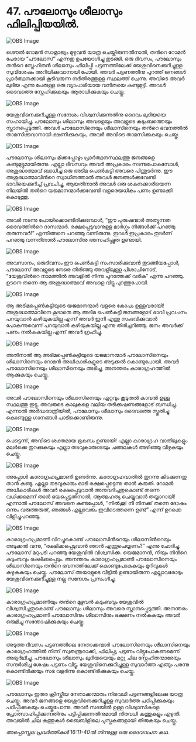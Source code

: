 # 47.  പൗലോസും ശീലാസും ഫിലിപ്പിയയില്‍.

![OBS Image](https://cdn.door43.org/obs/jpg/360px/obs-en-47-01.jpg)

ശൌല്‍ റോമന്‍ സാമ്രാജ്യം മുഴുവന്‍ യാത്ര ചെയ്തിരുന്നതിനാല്‍, തന്‍റെ റോമന്‍ പേരായ “പൗലോസ്‌” എന്നതു ഉപയോഗിച്ചു തുടങ്ങി.  ഒരു ദിവസം, പൗലോസും തന്‍റെ സ്നേഹിതന്‍ ശീലാസും ഫിലിപ്പി പട്ടണത്തിലേക്ക് യേശുവിനെക്കുറിച്ചുള്ള സുവിശേഷം അറിയിക്കുവാനായി പോയി. അവര്‍ പട്ടണത്തിനു പുറത്ത് ജനങ്ങള്‍ പ്രാര്‍ത്ഥനക്കായി കൂടിവരുന്ന നദീതീരത്തുള്ള സ്ഥലത്ത് ചെന്നു. അവിടെ അവര്‍ ലുദിയ എന്നു പേരുള്ള ഒരു വ്യാപാരിയായ വനിതയെ കണ്ടുമുട്ടി. അവള്‍ ദൈവത്തെ സ്നേഹിക്കുകയും ആരാധിക്കുകയും ചെയ്തു. 

![OBS Image](https://cdn.door43.org/obs/jpg/360px/obs-en-47-02.jpg)

യേശുവിനെക്കുറിച്ചുള്ള സന്ദേശം വിശ്വസിക്കുന്നതിനു ദൈവം ലുദിയയെ സഹായിച്ചു. പൗലോസും ശീലാസും അവളെയും അവളുടെ കുടുംബത്തെയും സ്നാനപ്പെടുത്തി. അവള്‍ പൗലോസിനെയും ശീലാസിനെയും തന്‍റെ ഭവനത്തില്‍ താമസിക്കുവാനായി ക്ഷണിക്കുകയും, അവര്‍ അവിടെ താമസിക്കുകയും ചെയ്തു. 

![OBS Image](https://cdn.door43.org/obs/jpg/360px/obs-en-47-03.jpg)

പൗലോസും ശീലാസും മിക്കപ്പോഴും പ്രാര്‍ത്ഥനസ്ഥലത്തു ജനങ്ങളെ കണ്ടുമുട്ടുമായിരുന്നു. എല്ലാ ദിവസവും അവര്‍ അപ്രകാരം നടന്നുപോകുമ്പോള്‍, അശുദ്ധാത്മാവ് ബാധിച്ച ഒരു അടിമ പെണ്‍കുട്ടി അവരെ പിന്തുടര്‍ന്നു. ഈ അശുദ്ധാത്മാവിന്‍റെ സ്വാധീനത്താല്‍ അവള്‍ ജനങ്ങള്‍ക്കുവേണ്ടി ഭാവിയെക്കുറിച്ച് പ്രവചിച്ചു, ആയതിനാല്‍ അവള്‍ ഒരു ശകുനക്കാരിയെന്ന നിലയില്‍ തന്‍റെ യജമാനന്മാര്‍ക്കുവേണ്ടി വളരെയധികം പണം ഉണ്ടാക്കി കൊടുത്തു.

![OBS Image](https://cdn.door43.org/obs/jpg/360px/obs-en-47-04.jpg)

അവര്‍ നടന്നു പോയിക്കൊണ്ടിരിക്കുമ്പോള്‍, “ഈ പുരുഷന്മാര്‍ അത്യുന്നത ദൈവത്തിന്‍റെ ദാസന്മാര്‍. രക്ഷപ്പെടുവാനുള്ള മാര്‍ഗ്ഗം നിങ്ങള്‍ക്ക് പറഞ്ഞു തരുന്നവര്‍!” എന്നിങ്ങനെ പറഞ്ഞു വന്നിരുന്നു. ഇവള്‍ ഇപ്രകാരം തുടര്‍ന്ന് പറഞ്ഞു വന്നതിനാല്‍ പൗലോസിനു അസഹിഷ്ണുത ഉണ്ടായി. 

![OBS Image](https://cdn.door43.org/obs/jpg/360px/obs-en-47-05.jpg)

അവസാനം, ഒരുദിവസം ഈ പെണ്‍കുട്ടി സംസാരിക്കുവാന്‍ തുടങ്ങിയപ്പോള്‍, പൗലോസ് അവളുടെ നേരെ തിരിഞ്ഞു അവളിലുള്ള പിശാചിനോട്‌, “യേശുവിന്‍റെ നാമത്തില്‍ അവളില്‍ നിന്നു പുറത്തേക്ക് വരിക” എന്നു പറഞ്ഞു. ഉടനെ തന്നെ ആ അശുദ്ധാത്മാവ് അവളെ വിട്ടു പുറത്തുപോയി. 

![OBS Image](https://cdn.door43.org/obs/jpg/360px/obs-en-47-06.jpg)

ആ അടിമപ്പെണ്‍കുട്ടിയുടെ യജമാനന്മാര്‍ വളരെ കോപം ഉള്ളവരായി! അശുദ്ധാത്മാവിനെ കൂടാതെ ആ അടിമ പെണ്‍കുട്ടി ജനങ്ങളോട് ഭാവി പ്രവചനം പറയുവാന്‍ കഴിയുകയില്ല എന്ന് അവര്‍ ഇനി എന്തു സംഭവിക്കുവാന്‍ പോകുന്നുവെന്ന് പറയുവാന്‍  കഴിയുകയില്ല എന്നു തിരിച്ചറിഞ്ഞു. ജനം അവര്‍ക്ക് പണം നല്‍കുകയില്ല എന്ന്  അവര്‍ ഗ്രഹിച്ചു.  

![OBS Image](https://cdn.door43.org/obs/jpg/360px/obs-en-47-07.jpg)

അതിനാല്‍ ആ അടിമപ്പെണ്‍കുട്ടിയുടെ യജമാനന്മാര്‍ പൗലോസിനെയും ശീലാസിനെയും റോമന്‍ അധികാരികളുടെ അടുക്കല്‍ കൊണ്ടുപോയി. അവര്‍ പൗലോസിനെയും ശീലാസിനെയും അടിച്ചു, അനന്തരം കാരാഗ്രഹത്തില്‍ ആക്കുകയും ചെയ്തു. 

![OBS Image](https://cdn.door43.org/obs/jpg/360px/obs-en-47-08.jpg)

അവര്‍ പൗലോസിനെയും ശീലാസിനെയും ഏറ്റവും കൂടുതല്‍ കാവല്‍ ഉള്ള സ്ഥലത്തു ഇട്ടു. അവരുടെ കാലുകളെ വലിയ തടിക്കഷണങ്ങളോട് ബന്ധിച്ചു. എന്നാല്‍ അര്‍ദ്ധരാത്രിയില്‍, പൗലോസും ശീലാസും ദൈവത്തെ സ്തുതിച്ചു കൊണ്ടുള്ള ഗാനങ്ങള്‍ പാടിക്കൊണ്ടിരുന്നു.  

![OBS Image](https://cdn.door43.org/obs/jpg/360px/obs-en-47-09.jpg)

പെട്ടെന്ന്, അവിടെ ശക്തമായ ഭൂകമ്പം ഉണ്ടായി! എല്ലാ കാരാഗ്രഹ വാതിലുകളും മലര്‍ക്കെ തുറക്കുകയും എല്ലാ തടവുകാരുടെയും ചങ്ങലകള്‍ അഴിഞ്ഞു വീഴുകയും ചെയ്തു.  

![OBS Image](https://cdn.door43.org/obs/jpg/360px/obs-en-47-10.jpg)

അപ്പോള്‍ കാരാഗ്രഹപ്രമാണി ഉണര്‍ന്നു. കാരാഗ്രഹവാതില്‍ തുറന്നു കിടക്കുന്നതു താന്‍ കണ്ടു. എല്ലാ തടവുകാരും ഓടി രക്ഷപ്പെട്ടെന്നു താന്‍ കരുതി. റോമന്‍ അധികാരികള്‍ അവര്‍ രക്ഷപ്പെടുവാന്‍ അനുവദിച്ചതുകൊണ്ട് തന്നെ വധിക്കുമെന്ന് താന്‍ ഭയപ്പെട്ടതിനാല്‍, ആത്മഹത്യ ചെയ്യുവാന്‍ തയ്യാറായി! എന്നാല്‍ പൗലോസ് അവനെ കണ്ടപ്പോള്‍, ‘’നില്‍ക്കൂ! നീ നിനക്ക് തന്നെ ദോഷം ഒന്നും വരുത്തരുത്, ഞങ്ങള്‍ എല്ലാവരും ഇവിടെത്തന്നെ ഉണ്ട്” എന്ന് ഉറക്കെ വിളിച്ചുപറഞ്ഞു.

![OBS Image](https://cdn.door43.org/obs/jpg/360px/obs-en-47-11.jpg)

കാരാഗ്രഹപ്രമാണി വിറച്ചുകൊണ്ട് പൗലോസിന്‍റെയും ശീലാസിന്‍റെയും അടുക്കല്‍ വന്നു, “രക്ഷിക്കപ്പെടുവാന്‍ ഞാന്‍ എന്തുചെയ്യണം?” എന്നു ചോദിച്ചു. പൗലോസ്‌ മറുപടി പറഞ്ഞു യേശുവില്‍ വിശ്വസിക്ക. യെജമാനന്‍, നീയും നിന്‍റെ കുടുംബവും രക്ഷിക്കപ്പെടും. അനന്തരം കാരാഗ്രഹപ്രമാണി പൗലോസിനെയും ശീലാസിനെയും തന്‍റെ ഭവനത്തിലേക്ക്‌ കൊണ്ടുപോകുകയും മുറിവുകള്‍ കഴുകുകയും ചെയ്തു. പൗലോസ്‌ അയാളുടെ വീട്ടില്‍ ഉണ്ടായിരുന്ന എല്ലാവരോടും യേശുവിനെക്കുറിച്ചുള്ള  നല്ല സന്ദേശം പ്രസംഗിച്ചു. 

![OBS Image](https://cdn.door43.org/obs/jpg/360px/obs-en-47-12.jpg)

കാരാഗ്രഹപ്രമാണിയും തന്‍റെ മുഴുവന്‍ കുടുംബവും യേശുവില്‍ വിശ്വസിച്ചതുകൊണ്ട് പൗലോസും ശീലാസും അവരെ സ്നാനപ്പെടുത്തി. അനന്തരം കാരാഗ്രഹപ്രമാണി പൗലോസിനും ശീലാസിനും ഭക്ഷണം നല്‍കുകയും അവര്‍ ഒരുമിച്ചു സന്തോഷിക്കുകയും ചെയ്തു. 

![OBS Image](https://cdn.door43.org/obs/jpg/360px/obs-en-47-13.jpg)

അടുത്ത ദിവസം പട്ടണത്തിലെ നേതാക്കന്മാര്‍ പൗലോസിനെയും ശീലാസിനെയും കാരാഗ്രഹത്തില്‍ നിന്ന് സ്വതന്ത്രരാക്കി, ഫിലിപ്പ്യ പട്ടണം വിട്ടുപോകണമെന്ന് അഭ്യര്‍ഥിച്ചു. പൗലോസും ശീലാസും ലുദിയയെയും മറ്റു ചില സ്നേഹിതന്മാരേയും സന്ദര്‍ശിച്ച ശേഷം പട്ടണം വിട്ടു. യേശുവിനെക്കുറിച്ചുള്ള സുവാര്‍ത്ത എങ്ങും പരന്നു കൊണ്ടിരിക്കയും സഭ വളര്‍ന്നു കൊണ്ടിരിക്കുകയും ചെയ്തു.  

![OBS Image](https://cdn.door43.org/obs/jpg/360px/obs-en-47-14.jpg)

പൗലോസും ഇതര ക്രിസ്തീയ നേതാക്കന്മാരും നിരവധി പട്ടണങ്ങളിലേക്കു യാത്ര ചെയ്തു. അവര്‍ ജനങ്ങളെ യേശുവിനെക്കുറിച്ചുള്ള സുവാര്‍ത്ത പഠിപ്പിക്കുകയും പഠിപ്പിക്കുകയും ചെയ്തുപോന്നു. അവര്‍ സഭയില്‍ ഉള്ള വിശ്വാസികളെ പ്രോത്സാഹിപ്പിക്കുന്നതിനും പട്ടിപ്പിക്കുന്നതിനുമായി  നിരവധി കത്തുകളും എഴുതി. അവയില്‍ ചില കത്തുകള്‍ ബൈബിളിലെ പുസ്തകങ്ങളായി തീരുകയും ചെയ്തു.

_അപ്പൊസ്തല പ്രവര്‍ത്തികള്‍ 16:11-40ല്‍ നിന്നുള്ള ഒരു ദൈവവചന കഥ._
